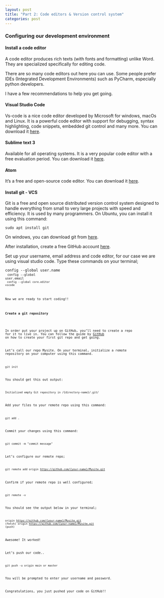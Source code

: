 ```yaml
---
layout: post
title: "Part 2: Code editors & Version control system"
categories: post
---
```


<h3>Configuring our development environment</h3>

<h4>Install a code editor</h4>

A code editor produces rich texts (with fonts and formatting) unlike Word. They are specialized specifically for editing code. 

There are so many code editors out here you can use. Some people prefer IDEs (Integrated Development Environments) such as PyCharm, especially python developers.

I have a few recommendations to help you get going. 

<h4>Visual Studio Code</h4>

Vs-code is a nice code editor developed by Microsoft for windows, macOs and Linux. It is a powerful code editor with support for debugging, syntax highlighting, code snippets, embedded git control and many more. You can download it [here]("https://code.visualstudio.com/download").

<h4>Sublime text 3</h4>

Available for all operating systems. It is a very popular code editor with a free evaluation period. You can download it [here]("https://www.sublimetext.com/3").

<h4>Atom</h4>

It’s a free and open-source code editor. You can download it [here]("https://atom.io/").

<h4>Install git - VCS</h4>

Git is a free and open source distributed version control system designed to handle everything from small to very large projects with speed and efficiency. It is used by many programmers. On Ubuntu, you can install it using this command:

<code>sudo apt install git</code>

On windows, you can download git from [here]("https://git-scm.com/").

After installation, create a free GitHub account [here]("https://github.com/").

Set up your username, email address and code editor, for our case we are using visual studio code. Type these commands on your terminal;

<code>config --global user.name <username><br>
<code>config --global user.email <user-email><br>
<code>config --global core.editor vscode</code>

Now we are ready to start coding!!

<h4>Create a git repository</h4>

In order put your project up on GitHub, you’ll need to create a repo for it to live in. You can follow the guide by [GitHub]("https://docs.github.com/en/get-started/quickstart/create-a-repo") on how to create your first git repo and get going.

Let’s call our repo Mysite. On your terminal, initialize a remote repository on your computer using this command.

<code>git init</code>

You should get this out output:

<code>Initialized empty Git repository in /{directory-name}/.git/ </code>

Add your files to your remote repo using this command:

<code>git add .</code>

Commit your changes using this command:

<code>git commit -m "commit message"</code>

Let’s configure our remote repo;

<code>git remote add origin https://github.com/{your-name}/Mysite.git</code>

Confirm if your remote repo is well configured;

<code>git remote -v</code>

You should see the output below in your terminal;

<code>origin https://github.com/{your-name}/Mysite.git (fetch)
origin https://github.com/{your-name}/Mysite.git (push)</code>

Awesome! It worked!

Let’s push our code..

<code>git push -u origin main or master</code>

You will be prompted to enter your username and password.

Congratulations, you just pushed your code on GitHub!!
